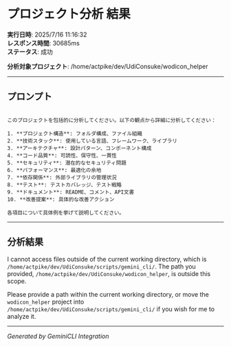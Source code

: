 # プロジェクト分析 結果

**実行日時**: 2025/7/16 11:16:32  
**レスポンス時間**: 30685ms  
**ステータス**: 成功  

**分析対象プロジェクト**: /home/actpike/dev/UdiConsuke/wodicon_helper  

---

## プロンプト

```

このプロジェクトを包括的に分析してください。以下の観点から詳細に分析してください：

1. **プロジェクト構造**: フォルダ構成、ファイル組織
2. **技術スタック**: 使用している言語、フレームワーク、ライブラリ
3. **アーキテクチャ**: 設計パターン、コンポーネント構成
4. **コード品質**: 可読性、保守性、一貫性
5. **セキュリティ**: 潜在的なセキュリティ問題
6. **パフォーマンス**: 最適化の余地
7. **依存関係**: 外部ライブラリの管理状況
8. **テスト**: テストカバレッジ、テスト戦略
9. **ドキュメント**: README、コメント、API文書
10. **改善提案**: 具体的な改善アクション

各項目について具体例を挙げて説明してください。

```

---

## 分析結果

I cannot access files outside of the current working directory, which is `/home/actpike/dev/UdiConsuke/scripts/gemini_cli/`. The path you provided, `/home/actpike/dev/UdiConsuke/wodicon_helper`, is outside this scope.

Please provide a path within the current working directory, or move the `wodicon_helper` project into `/home/actpike/dev/UdiConsuke/scripts/gemini_cli/` if you wish for me to analyze it.

---

*Generated by GeminiCLI Integration*
